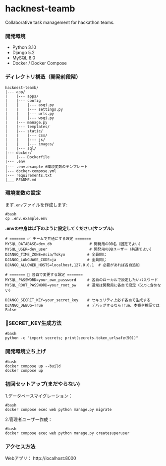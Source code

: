 # hacknest-teamb
Collaborative task management for hackathon teams.

### 開発環境
- Python 3.10
- Django 5.2
- MySQL 8.0
- Docker / Docker Compose

### ディレクトリ構造（開発前段階）
```
hacknest-teamb/  
|--- app/
|    |--- apps/
|    |--- config
|    |    |--- asgi.py
|    |    |--- settings.py
|    |    |--- urls.py
|    |    |--- wsgi.py
|    |--- manage.py
|    |--- templates/
|    |--- static/
|    |    |--- css/
|    |    |--- js/
|    |    |--- images/
|    |--- sql/
|--- docker/  
|    |--- Dockerfile
|--- .env  
|--- .env.example #環境変数のテンプレート  
|--- docker-compose.yml  
|--- requirements.txt  
|___ README.md
```
### 環境変数の設定

まず`.env`ファイルを作成します:

```
#bash
cp .env.example.env
```

**.envの中身は以下のように設定してください(サンプル):**
```
# ======= ✅ チームで共通にする設定 =======
MYSQL_DATABASE=dev_db                 # 開発用のDB名（固定でよい）
MYSQL_USER=dev_user                   # 開発用のDBユーザー（共通でよい）
DJANGO_TIME_ZONE=Asia/Tokyo          # 全員同じ
DJANGO_LANGUAGE_CODE=ja              # 全員同じ
DJANGO_ALLOWED_HOSTS=localhost,127.0.0.1  # 必要があれば各自追加

# ======= 🔧 各自で変更する設定 =======
MYSQL_PASSWORD=your_own_password     # 各自のローカルで設定したいパスワード
MYSQL_ROOT_PASSWORD=your_root_pw     # 通常は開発用に各自で設定（Gitに含めない）

DJANGO_SECRET_KEY=your_secret_key    # セキュリティ上必ず各自で生成する
DJANGO_DEBUG=True                    # デバッグするならTrue、本番や検証ではFalse

```

###  🔑SECRET_KEY生成方法
```
#bash
python -c "import secrets; print(secrets.token_urlsafe(50))"
```

### 開発環境立ち上げ
```
#bash
docker compose up --build
docker compose up
```


### 初回セットアップ(まだやらない)
1.データベースマイグレーション：
```
#bash
docker compose exec web python manage.py migrate
```
2.管理者ユーザー作成：
```
#bash
docker compose exec web python manage.py createsuperuser
```

### アクセス方法
Webアプリ： http://localhost:8000

